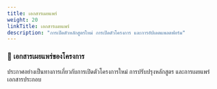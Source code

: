 ```yaml
---
title: เอกสารเผยแพร่
weight: 20
linkTitle: เอกสารเผยแพร่
description: "การเปิดตัวหลักสูตรใหม่ การเปิดตัวโครงการ และการอัปเดตแพลตฟอร์ม"
---
```


### 🚀 เอกสารเผยแพร่ของโครงการ

ประกาศอย่างเป็นทางการเกี่ยวกับการเปิดตัวโครงการใหม่ การปรับปรุงหลักสูตร และการเผยแพร่เอกสารประกอบ
